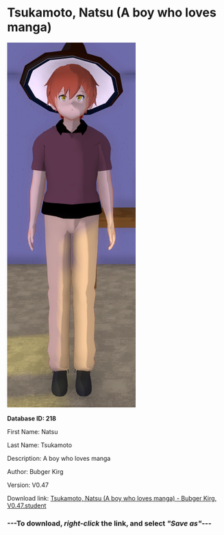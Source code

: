 # Tsukamoto, Natsu (A boy who loves manga)

<img src="https://raw.githubusercontent.com/Arbiter1223/Daigaku-Gurashi-Custom-Students/master/Students/Files/Tsukamoto%2C%20Natsu%20(A%20boy%20who%20loves%20manga).png" title="Tsukamoto, Natsu (A boy who loves manga) - Bubger Kirg, V0.47">

**Database ID: 218**

First Name: Natsu

Last Name: Tsukamoto

Description: A boy who loves manga

Author: Bubger Kirg

Version: V0.47

Download link: <a href="https://raw.githubusercontent.com/Arbiter1223/Daigaku-Gurashi-Custom-Students/master/Students/Files/Tsukamoto%2C%20Natsu%20(A%20boy%20who%20loves%20manga)%20-%20Bubger%20Kirg%2C%20V0.47.student">Tsukamoto, Natsu (A boy who loves manga) - Bubger Kirg, V0.47.student</a>

### ---**To download, _right-click_ the link, and select _"Save as"_**---
